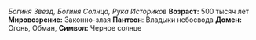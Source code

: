 *Богиня Звезд, Богиня Солнца, Рука Историков*
**Возраст:** 500 тысяч лет
**Мировозрение:** Законно-злая
**Пантеон**: Владыки небосвода 
**Домен:** Огонь, Обман, 
**Символ:** Черное солнце



